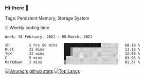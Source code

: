 ### Hi there 👋

Tags: Persistent Memory, Storage System

<!--

[![Anurag's github stats](https://github-readme-stats.vercel.app/api?username=wwyf)](https://github.com/anuraghazra/github-readme-stats)

[![Anurag's github stats](https://github-readme-stats.vercel.app/api?username=wwyf&count_private=true)](https://github.com/anuraghazra/github-readme-stats)


[![Top Langs](https://github-readme-stats.vercel.app/api/top-langs/?username=wwyf&count_private=true&&hide=jupyter%20notebook,html)](https://github.com/anuraghazra/github-readme-stats)



-->


⏱ Weekly coding time

<!--START_SECTION:waka-->
```text
Week: 26 February, 2021 - 05 March, 2021

sh         2 hrs 50 mins   █████████████████░░░░░░░░   68.19 % 
Rust       32 mins         ███▒░░░░░░░░░░░░░░░░░░░░░   13.18 % 
TeX        32 mins         ███▒░░░░░░░░░░░░░░░░░░░░░   12.98 % 
C          9 mins          █░░░░░░░░░░░░░░░░░░░░░░░░   03.96 % 
Markdown   3 mins          ▒░░░░░░░░░░░░░░░░░░░░░░░░   01.37 % 
```
<!--END_SECTION:waka-->



[![Anurag's github stats](https://github-readme-stats.vercel.app/api?username=wwyf&count_private=true&show_icons=true&hide_border=true)](https://github.com/anuraghazra/github-readme-stats) [![Top Langs](https://github-readme-stats.vercel.app/api/top-langs/?username=wwyf&count_private=true&hide=jupyter%20notebook,html,OpenEdge%20ABL&langs_count=10&layout=compact&hide_border=true)](https://github.com/anuraghazra/github-readme-stats)

<!--

[![willianrod's wakatime stats](https://github-readme-stats.vercel.app/api/wakatime?username=wwyf)](https://github.com/anuraghazra/github-readme-stats)


-->
